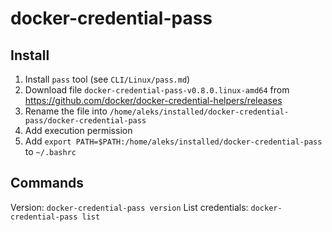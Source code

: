 # docker-credential-pass

## Install
1. Install `pass` tool (see `CLI/Linux/pass.md`)
2. Download file `docker-credential-pass-v0.8.0.linux-amd64` from https://github.com/docker/docker-credential-helpers/releases
3. Rename the file into `/home/aleks/installed/docker-credential-pass/docker-credential-pass`
4. Add execution permission
5. Add `export PATH=$PATH:/home/aleks/installed/docker-credential-pass` to `~/.bashrc`

## Commands
Version: `docker-credential-pass version`
List credentials: `docker-credential-pass list`
